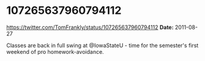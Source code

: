 # 107265637960794112
https://twitter.com/TomFrankly/status/107265637960794112
**Date:** 2011-08-27

Classes are back in full swing at @IowaStateU - time for the semester's first weekend of pro homework-avoidance.
